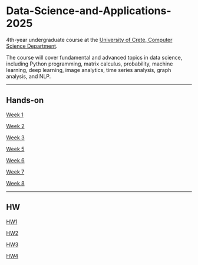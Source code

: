 # Data-Science-and-Applications-2025

4th-year undergraduate course at the [University of Crete, Computer Science Department](https://www.csd.uoc.gr/).

The course will cover fundamental and advanced topics in data science, including Python programming, matrix calculus, probability, machine learning, deep learning, image analytics, time series analysis, graph analysis, and NLP. 

---
## Hands-on
[Week 1](./485[2025]_Week_1.ipynb)

[Week 2](./485[2025]_Week_2.ipynb)

[Week 3](./485[2025]_Week_3.ipynb)

[Week 5](./485[2025]_Week_5.ipynb)

[Week 6](./485[2025]_Week_6.ipynb)

[Week 7](./485[2025]_Week_7.ipynb)

[Week 8](./485[2025]_Week_8.ipynb)


---
## HW
[HW1](./485[2025]_HW1.ipynb)

[HW2](./485[2025]_HW2.ipynb)

[HW3](./485[2025]_HW3.ipynb)

[HW4](./485[2025]_HW4.ipynb)
